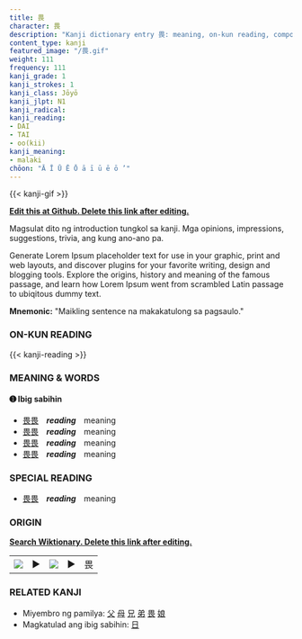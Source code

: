 ```yaml
---
title: 畏
character: 畏
description: "Kanji dictionary entry 畏: meaning, on-kun reading, compounds, origin, related kanji"
content_type: kanji
featured_image: "/畏.gif"
weight: 111
frequency: 111
kanji_grade: 1
kanji_strokes: 1
kanji_class: Jōyō
kanji_jlpt: N1
kanji_radical: 
kanji_reading: 
- DAI
- TAI
- oo(kii)
kanji_meaning:
- malaki
chōon: "Ā Ī Ū Ē Ō ā ī ū ē ō ’"
---
```

[//]: # (Don't edit the line below. Kanji animated GIF code is automatically generated.)
{{< kanji-gif >}}

[//]: # (Edit below this line.)

**[Edit this at Github. Delete this link after editing.](https://github.com/tim0g/tim/tree/main/content/kanji/畏/index.md)**

Magsulat dito ng introduction tungkol sa kanji. Mga opinions, impressions, suggestions, trivia, ang kung ano-ano pa.

Generate Lorem Ipsum placeholder text for use in your graphic, print and web layouts, and discover plugins for your favorite writing, design and blogging tools. Explore the origins, history and meaning of the famous passage, and learn how Lorem Ipsum went from scrambled Latin passage to ubiqitous dummy text.
 
**Mnemonic:** "Maikling sentence na makakatulong sa pagsaulo."

### ON-KUN READING

[//]: # (Don't edit the line below. ON-KUN READING code is automatically generated.)
{{< kanji-reading >}}

### MEANING & WORDS

#### ➊ **Ibig sabihin**
  - [畏](../畏)[畏](../畏)　***reading***　meaning
  - [畏](../畏)[畏](../畏)　***reading***　meaning
  - [畏](../畏)[畏](../畏)　***reading***　meaning
  - [畏](../畏)[畏](../畏)　***reading***　meaning

### SPECIAL READING
  - [畏](../畏)[畏](../畏)　***reading***　meaning

### ORIGIN

**[Search Wiktionary. Delete this link after editing.](https://wiktionary.org/wiki/畏)**
<table class="kanji-table"><tr><td>
<img src="60px-畏-bronze.svg.png">
</td><td>▶</td><td>
<img src="60px-畏-oracle.svg.png">
</td><td>▶</td>
<td class="kanji-origin">畏</td>
</tr></table>

### RELATED KANJI
- Miyembro ng pamilya: [父](../父) [母](../母) [兄](../兄) [弟](../弟) [畏](../畏) [娘](../娘)
- Magkatulad ang ibig sabihin: [日](../日)
